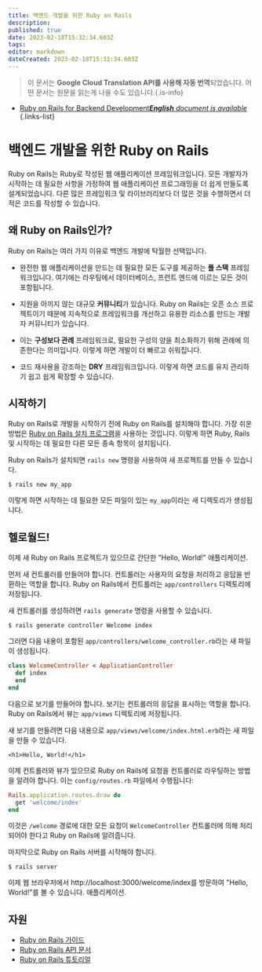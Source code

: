 ```yaml
---
title: 백엔드 개발을 위한 Ruby on Rails
description: 
published: true
date: 2023-02-18T15:32:34.603Z
tags: 
editor: markdown
dateCreated: 2023-02-18T15:32:34.603Z
---
```


> 이 문서는 **Google Cloud Translation API를 사용해 자동 번역**되었습니다.
어떤 문서는 원문을 읽는게 나을 수도 있습니다.{.is-info}



- [Ruby on Rails for Backend Development***English** document is available*](/en/Knowledge-base/Backend/ruby-on-rails-for-backend-development)
{.links-list}


# 백엔드 개발을 위한 Ruby on Rails

Ruby on Rails는 Ruby로 작성된 웹 애플리케이션 프레임워크입니다. 모든 개발자가 시작하는 데 필요한 사항을 가정하여 웹 애플리케이션 프로그래밍을 더 쉽게 만들도록 설계되었습니다. 다른 많은 프레임워크 및 라이브러리보다 더 많은 것을 수행하면서 더 적은 코드를 작성할 수 있습니다.

## 왜 Ruby on Rails인가?

Ruby on Rails는 여러 가지 이유로 백엔드 개발에 탁월한 선택입니다.

- 완전한 웹 애플리케이션을 만드는 데 필요한 모든 도구를 제공하는 **풀 스택** 프레임워크입니다. 여기에는 라우팅에서 데이터베이스, 프런트 엔드에 이르는 모든 것이 포함됩니다.

- 지원을 아끼지 않는 대규모 **커뮤니티**가 있습니다. Ruby on Rails는 오픈 소스 프로젝트이기 때문에 지속적으로 프레임워크를 개선하고 유용한 리소스를 만드는 개발자 커뮤니티가 있습니다.

- 이는 **구성보다 관례** 프레임워크로, 필요한 구성의 양을 최소화하기 위해 관례에 의존한다는 의미입니다. 이렇게 하면 개발이 더 빠르고 쉬워집니다.

- 코드 재사용을 강조하는 **DRY** 프레임워크입니다. 이렇게 하면 코드를 유지 관리하기 쉽고 쉽게 확장할 수 있습니다.

## 시작하기

Ruby on Rails로 개발을 시작하기 전에 Ruby on Rails를 설치해야 합니다. 가장 쉬운 방법은 [Ruby on Rails 설치 프로그램](http://railsinstaller.org/)을 사용하는 것입니다. 이렇게 하면 Ruby, Rails 및 시작하는 데 필요한 다른 모든 종속 항목이 설치됩니다.

Ruby on Rails가 설치되면 `rails new` 명령을 사용하여 새 프로젝트를 만들 수 있습니다.

```
$ rails new my_app
```

이렇게 하면 시작하는 데 필요한 모든 파일이 있는 `my_app`이라는 새 디렉토리가 생성됩니다.

## 헬로월드!

이제 새 Ruby on Rails 프로젝트가 있으므로 간단한 "Hello, World!" 애플리케이션.

먼저 새 컨트롤러를 만들어야 합니다. 컨트롤러는 사용자의 요청을 처리하고 응답을 반환하는 역할을 합니다. Ruby on Rails에서 컨트롤러는 `app/controllers` 디렉토리에 저장됩니다.

새 컨트롤러를 생성하려면 `rails generate` 명령을 사용할 수 있습니다.

```
$ rails generate controller Welcome index
```

그러면 다음 내용이 포함된 `app/controllers/welcome_controller.rb`라는 새 파일이 생성됩니다.

```ruby
class WelcomeController < ApplicationController
  def index
  end
end
```

다음으로 보기를 만들어야 합니다. 보기는 컨트롤러의 응답을 표시하는 역할을 합니다. Ruby on Rails에서 뷰는 `app/views` 디렉토리에 저장됩니다.

새 보기를 만들려면 다음 내용으로 `app/views/welcome/index.html.erb`라는 새 파일을 만들 수 있습니다.

```
<h1>Hello, World!</h1>
```

이제 컨트롤러와 뷰가 있으므로 Ruby on Rails에 요청을 컨트롤러로 라우팅하는 방법을 알려야 합니다. 이는 `config/routes.rb` 파일에서 수행됩니다:

```ruby
Rails.application.routes.draw do
  get 'welcome/index'
end
```

이것은 `/welcome` 경로에 대한 모든 요청이 `WelcomeController` 컨트롤러에 의해 처리되어야 한다고 Ruby on Rails에 알려줍니다.

마지막으로 Ruby on Rails 서버를 시작해야 합니다.

```
$ rails server
```

이제 웹 브라우저에서 http://localhost:3000/welcome/index를 방문하여 "Hello, World!"를 볼 수 있습니다. 애플리케이션.

## 자원

- [Ruby on Rails 가이드](http://guides.rubyonrails.org/)
- [Ruby on Rails API 문서](http://api.rubyonrails.org/)
- [Ruby on Rails 튜토리얼](http://ruby.railstutorial.org/)